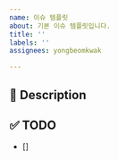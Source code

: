 ```yaml
---
name: 이슈 템플릿
about: 기본 이슈 템플릿입니다.
title: ''
labels: ''
assignees: yongbeomkwak

---
```


## 🏁 Description

## ✅ TODO
- []
